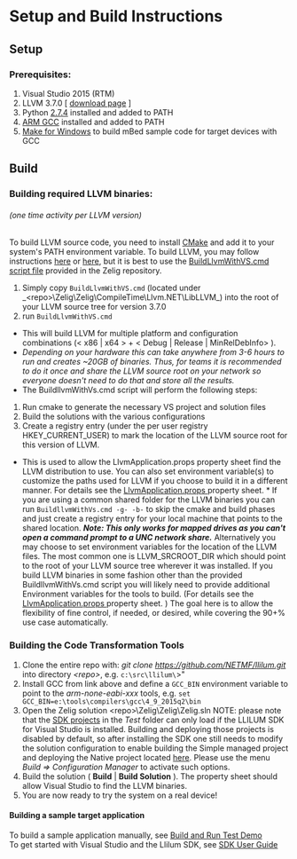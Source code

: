 # Setup and Build Instructions

## Setup

### Prerequisites:
1. Visual Studio 2015 (RTM)
2. LLVM 3.7.0 \[ [download page]( http://llvm.org/releases/download.html#3.7.0 ) \]
3. Python [2.7.4](https://www.python.org/downloads/release/python-2710/) installed and added to PATH
4. [ARM GCC](https://launchpad.net/gcc-arm-embedded) installed and added to PATH
5. [Make for Windows](http://gnuwin32.sourceforge.net/packages/make.htm) to build mBed sample code for target devices with GCC

## Build

### Building required LLVM binaries:
###### (one time activity per LLVM version)
To build LLVM source code, you need to install [CMake](http://www.cmake.org/download/) and add it to your system's PATH environment variable. 
To build LLVM, you may follow instructions [here](http://llvm.org/) or [here](http://llvm.org/docs/GettingStarted.html), but it is best to use the [BuildLlvmWithVS.cmd script file](https://github.com/NETMF/llilum/blob/dev/Zelig/Zelig/CompileTime/Llvm.NET/LibLLVM/BuildLlvmWithVS.cmd) provided in the Zelig repository.

1. Simply copy `BuildLlvmWithVS.cmd` (located under _\<repo\>\Zelig\Zelig\CompileTime\Llvm.NET\LibLLVM\_) into the root of your LLVM source tree for version 3.7.0
2. run `BuildLlvmWithVS.cmd`
 * This will build LLVM for multiple platform and configuration combinations (\< x86 | x64 \> + \< Debug | Release | MinRelDebInfo\> ).
 * _Depending on your hardware this can take anywhere from 3-6 hours to run and creates ~20GB of binaries. Thus, for teams it is recommended to do it once and share the LLVM source root on your network so everyone doesn't need to do that and store all the results._  
* The BuildllvmWithVs.cmd script will perform the following steps:  
 1. Run cmake to generate the necessary VS project and solution files  
 2. Build the solutions with the various configurations  
 3. Create a registry entry (under the per user registry HKEY_CURRENT_USER) to mark the location of the LLVM source root for this version of LLVM.
   * This is used to allow the LlvmApplication.props property sheet find the LLVM distribution to use. You can also set environment variable(s) to customize the paths used for LLVM if you choose to build it in a different manner. For details see the [LlvmApplication.props ]( https://github.com/NETMF/llilum/blob/dev/Zelig/Zelig/CompileTime/Llvm.NET/LibLLVM/LlvmApplication.props) property sheet.
    * If you are using a common shared folder for the LLVM binaries you can run `BuildllvmWithVs.cmd -g- -b-` to skip the cmake and build phases and just create a registry entry for your local machine that points to the shared location. _**Note: This only works for mapped drives as you can't open a command prompt to a UNC network share.**_ Alternatively you may choose to set environment variables for the location of the LLVM files. The most common one is LLVM_SRCROOT_DIR which should point to the root of your LLVM source tree wherever it was installed. If you build LLVM binaries in some fashion other than the provided BuildllvmWithVs.cmd script you will likely need to provide additional Environment variables for the tools to build. (For details see the [LlvmApplication.props ]( https://github.com/NETMF/llilum/blob/dev/Zelig/Zelig/CompileTime/Llvm.NET/LibLLVM/LlvmApplication.props) property sheet. ) The goal here is to allow the flexibility of fine control, if needed, or desired, while covering the 90+% use case automatically. 

### Building the Code Transformation Tools
1. Clone the entire repo with: _git clone https://github.com/NETMF/llilum.git_ into directory _\<repo\>_, e.g. ```c:\src\llilum\```>"
2. Install GCC from link above and define a ```GCC_BIN``` environment variable to point to the _arm-none-eabi-xxx_ tools, e.g. ```set GCC_BIN=e:\tools\compilers\gcc\4_9_2015q2\bin```  
3. Open the Zelig solution \<repo\>\Zelig\Zelig\Zelig.sln 
NOTE: please note that the [SDK projects](https://github.com/NETMF/llilum/tree/dev/Zelig/Zelig/Test/mbed/SimpleSDK) in the _Test_ folder can only load if the LLILUM SDK for Visual Studio is installed. Building and deploying those projects is disabled by default, so after installing the SDK one still needs to modify the solution configuration to enable building the Simple managed project and deploying the Native project located [here](https://github.com/NETMF/llilum/tree/dev/Zelig/Zelig/Test/mbed/SimpleSDK). Please use the menu _Build => Configuration Manager_ to activate such options. 
4. Build the solution ( **Build** | **Build Solution** ). The property sheet should allow Visual Studio to find the LLVM binaries.
5. You are now ready to try the system on a real device! 

#### Building a sample target application
To build a sample application manually, see [Build and Run Test Demo](https://github.com/NETMF/llilum/wiki/demo)  
To get started with Visual Studio and the Llilum SDK, see [SDK User Guide](https://github.com/NETMF/llilum/wiki/SDK-User-Guide)